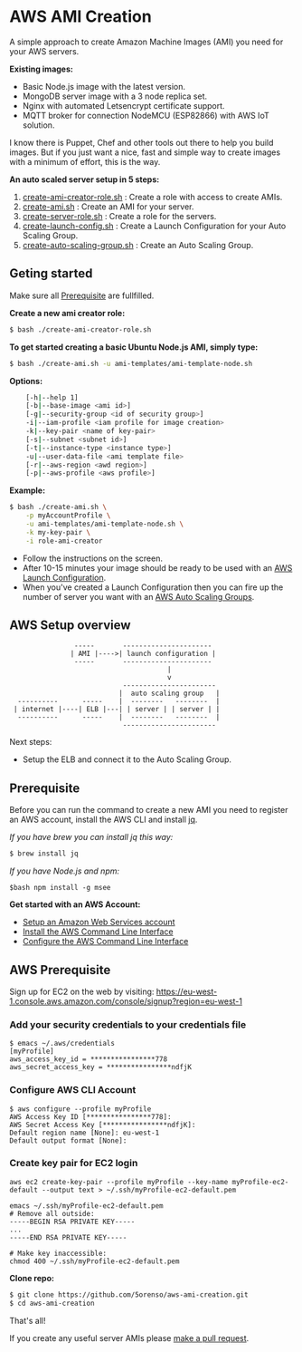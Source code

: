 # AWS AMI Creation

A simple approach to create Amazon Machine Images (AMI) you need for your AWS servers.

__Existing images:__
* Basic Node.js image with the latest version.
* MongoDB server image with a 3 node replica set.
* Nginx with automated Letsencrypt certificate support.
* MQTT broker for connection NodeMCU (ESP82866) with AWS IoT solution.


I know there is Puppet, Chef and other tools out there to help you build images.
But if you just want a nice, fast and simple way to create images with a minimum of effort,
this is the way.

__An auto scaled server setup in 5 steps:__

1. [create-ami-creator-role.sh](#user-content-get-started) : Create a role with access to create AMIs.
2. [create-ami.sh](#user-content-get-started) : Create an AMI for your server.
3. [create-server-role.sh](docs/launch-configuration.md#user-content-server-role) : Create a role for the servers.
4. [create-launch-config.sh](docs/launch-configuration.md) : Create a Launch Configuration for your Auto Scaling Group.
5. [create-auto-scaling-group.sh](docs/auto-scaling-group.md) : Create an Auto Scaling Group.


## Geting started

Make sure all [Prerequisite](#user-content-prerequisite) are fullfilled.

__Create a new ami creator role:__
```bash
$ bash ./create-ami-creator-role.sh
```

__To get started creating a basic Ubuntu Node.js AMI, simply type:__
```bash
$ bash ./create-ami.sh -u ami-templates/ami-template-node.sh
```

__Options:__
```bash
    [-h|--help 1]
    [-b|--base-image <ami id>]
    [-g|--security-group <id of security group>]
    -i|--iam-profile <iam profile for image creation>
    -k|--key-pair <name of key-pair>
    [-s|--subnet <subnet id>]
    [-t|--instance-type <instance type>]
    -u|--user-data-file <ami template file>
    [-r|--aws-region <awd region>]
    [-p|--aws-profile <aws profile>]
```


__Example:__
```bash
$ bash ./create-ami.sh \
    -p myAccountProfile \
    -u ami-templates/ami-template-node.sh \
    -k my-key-pair \
    -i role-ami-creator
```


* Follow the instructions on the screen.
* After 10-15 minutes your image should be ready to be used with an [AWS Launch Configuration](docs/launch-configuration.md).
* When you've created a Launch Configuration then you can fire up the number of server you want with an [AWS Auto Scaling Groups](docs/auto-scaling-group.md).

## AWS Setup overview

```
                -----       ----------------------
               | AMI |---->| launch configuration |
                -----       ----------------------
                                       |
                                       v
                            -----------------------
                           |  auto scaling group   |
  ----------      -----    |  --------   --------  |
 | internet |----| ELB |---| | server | | server | |
  ----------      -----    |  --------   --------  |
                            -----------------------
```
Next steps:

* Setup the ELB and connect it to the Auto Scaling Group.


## Prerequisite

Before you can run the command to create a new AMI you need to register an AWS account,
install the AWS CLI and install [jq](https://stedolan.github.io/jq/download/).

_If you have brew you can install jq this way:_
```bash
$ brew install jq
```

_If you have Node.js and npm:_
```
$bash npm install -g msee
```

__Get started with an AWS Account:__
* [Setup an Amazon Web Services account](https://aws.amazon.com/)
* [Install the AWS Command Line Interface](http://docs.aws.amazon.com/cli/latest/userguide/installing.html)
* [Configure the AWS Command Line Interface](http://docs.aws.amazon.com/cli/latest/userguide/cli-chap-getting-started.html)


## AWS Prerequisite

Sign up for EC2 on the web by visiting: https://eu-west-1.console.aws.amazon.com/console/signup?region=eu-west-1


### Add your security credentials to your credentials file
```
$ emacs ~/.aws/credentials
[myProfile]
aws_access_key_id = ****************778
aws_secret_access_key = ****************ndfjK
```


### Configure AWS CLI Account
```
$ aws configure --profile myProfile
AWS Access Key ID [****************778]:
AWS Secret Access Key [****************ndfjK]:
Default region name [None]: eu-west-1
Default output format [None]:
```


### Create key pair for EC2 login
```
aws ec2 create-key-pair --profile myProfile --key-name myProfile-ec2-default --output text > ~/.ssh/myProfile-ec2-default.pem

emacs ~/.ssh/myProfile-ec2-default.pem
# Remove all outside:
-----BEGIN RSA PRIVATE KEY-----
...
-----END RSA PRIVATE KEY-----

# Make key inaccessible:
chmod 400 ~/.ssh/myProfile-ec2-default.pem
```


__Clone repo:__
```bash
$ git clone https://github.com/5orenso/aws-ami-creation.git
$ cd aws-ami-creation
```

That's all!

If you create any useful server AMIs please [make a pull request](https://help.github.com/articles/creating-a-pull-request/).
